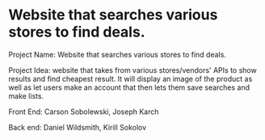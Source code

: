# Website that searches various stores to find deals.
Project Name: Website that searches various stores to find deals.

Project Idea: website that takes from various stores/vendors' APIs to show results and find cheapest result. It will display an image of the product as well as let users make an account that then lets them save searches and make lists.

Front End:
Carson Sobolewski, 
Joseph Karch

Back end:
Daniel Wildsmith, 
Kirill Sokolov
